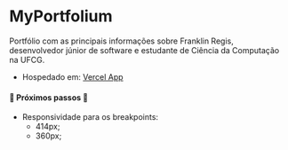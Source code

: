 # MyPortfolium

Portfólio com as principais informações sobre Franklin Regis, desenvolvedor júnior de software e estudante de Ciência da Computação na UFCG.

* Hospedado em: [Vercel App](https://franklinregis.vercel.app)

#### 🚧 Próximos passos 🚧

* Responsividade para os breakpoints:
  * 414px;
  * 360px;
